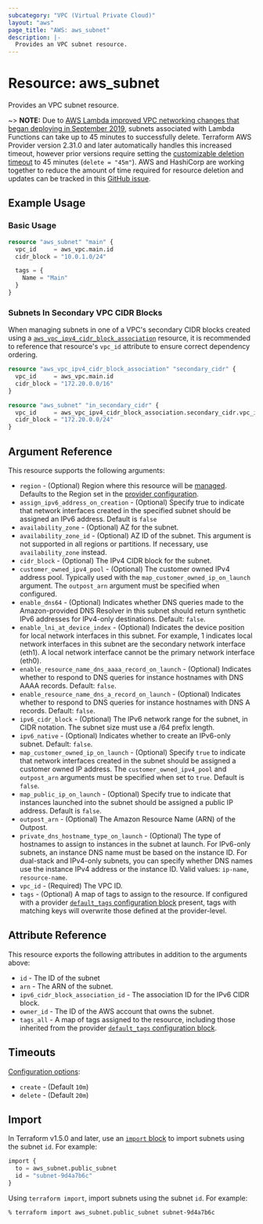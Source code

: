 ```yaml
---
subcategory: "VPC (Virtual Private Cloud)"
layout: "aws"
page_title: "AWS: aws_subnet"
description: |-
  Provides an VPC subnet resource.
---
```


# Resource: aws_subnet

Provides an VPC subnet resource.

~> **NOTE:** Due to [AWS Lambda improved VPC networking changes that began deploying in September 2019](https://aws.amazon.com/blogs/compute/announcing-improved-vpc-networking-for-aws-lambda-functions/), subnets associated with Lambda Functions can take up to 45 minutes to successfully delete. Terraform AWS Provider version 2.31.0 and later automatically handles this increased timeout, however prior versions require setting the [customizable deletion timeout](#timeouts) to 45 minutes (`delete = "45m"`). AWS and HashiCorp are working together to reduce the amount of time required for resource deletion and updates can be tracked in this [GitHub issue](https://github.com/hashicorp/terraform-provider-aws/issues/10329).

## Example Usage

### Basic Usage

```terraform
resource "aws_subnet" "main" {
  vpc_id     = aws_vpc.main.id
  cidr_block = "10.0.1.0/24"

  tags = {
    Name = "Main"
  }
}
```

### Subnets In Secondary VPC CIDR Blocks

When managing subnets in one of a VPC's secondary CIDR blocks created using a [`aws_vpc_ipv4_cidr_block_association`](vpc_ipv4_cidr_block_association.html)
resource, it is recommended to reference that resource's `vpc_id` attribute to ensure correct dependency ordering.

```terraform
resource "aws_vpc_ipv4_cidr_block_association" "secondary_cidr" {
  vpc_id     = aws_vpc.main.id
  cidr_block = "172.20.0.0/16"
}

resource "aws_subnet" "in_secondary_cidr" {
  vpc_id     = aws_vpc_ipv4_cidr_block_association.secondary_cidr.vpc_id
  cidr_block = "172.20.0.0/24"
}
```

## Argument Reference

This resource supports the following arguments:

* `region` - (Optional) Region where this resource will be [managed](https://docs.aws.amazon.com/general/latest/gr/rande.html#regional-endpoints). Defaults to the Region set in the [provider configuration](https://registry.terraform.io/providers/hashicorp/aws/latest/docs#aws-configuration-reference).
* `assign_ipv6_address_on_creation` - (Optional) Specify true to indicate
    that network interfaces created in the specified subnet should be
    assigned an IPv6 address. Default is `false`
* `availability_zone` - (Optional) AZ for the subnet.
* `availability_zone_id` - (Optional) AZ ID of the subnet. This argument is not supported in all regions or partitions. If necessary, use `availability_zone` instead.
* `cidr_block` - (Optional) The IPv4 CIDR block for the subnet.
* `customer_owned_ipv4_pool` - (Optional) The customer owned IPv4 address pool. Typically used with the `map_customer_owned_ip_on_launch` argument. The `outpost_arn` argument must be specified when configured.
* `enable_dns64` - (Optional) Indicates whether DNS queries made to the Amazon-provided DNS Resolver in this subnet should return synthetic IPv6 addresses for IPv4-only destinations. Default: `false`.
* `enable_lni_at_device_index` - (Optional) Indicates the device position for local network interfaces in this subnet. For example, 1 indicates local network interfaces in this subnet are the secondary network interface (eth1). A local network interface cannot be the primary network interface (eth0).
* `enable_resource_name_dns_aaaa_record_on_launch` - (Optional) Indicates whether to respond to DNS queries for instance hostnames with DNS AAAA records. Default: `false`.
* `enable_resource_name_dns_a_record_on_launch` - (Optional) Indicates whether to respond to DNS queries for instance hostnames with DNS A records. Default: `false`.
* `ipv6_cidr_block` - (Optional) The IPv6 network range for the subnet,
    in CIDR notation. The subnet size must use a /64 prefix length.
* `ipv6_native` - (Optional) Indicates whether to create an IPv6-only subnet. Default: `false`.
* `map_customer_owned_ip_on_launch` -  (Optional) Specify `true` to indicate that network interfaces created in the subnet should be assigned a customer owned IP address. The `customer_owned_ipv4_pool` and `outpost_arn` arguments must be specified when set to `true`. Default is `false`.
* `map_public_ip_on_launch` -  (Optional) Specify true to indicate
    that instances launched into the subnet should be assigned
    a public IP address. Default is `false`.
* `outpost_arn` - (Optional) The Amazon Resource Name (ARN) of the Outpost.
* `private_dns_hostname_type_on_launch` - (Optional) The type of hostnames to assign to instances in the subnet at launch. For IPv6-only subnets, an instance DNS name must be based on the instance ID. For dual-stack and IPv4-only subnets, you can specify whether DNS names use the instance IPv4 address or the instance ID. Valid values: `ip-name`, `resource-name`.
* `vpc_id` - (Required) The VPC ID.
* `tags` - (Optional) A map of tags to assign to the resource. If configured with a provider [`default_tags` configuration block](https://registry.terraform.io/providers/hashicorp/aws/latest/docs#default_tags-configuration-block) present, tags with matching keys will overwrite those defined at the provider-level.

## Attribute Reference

This resource exports the following attributes in addition to the arguments above:

* `id` - The ID of the subnet
* `arn` - The ARN of the subnet.
* `ipv6_cidr_block_association_id` - The association ID for the IPv6 CIDR block.
* `owner_id` - The ID of the AWS account that owns the subnet.
* `tags_all` - A map of tags assigned to the resource, including those inherited from the provider [`default_tags` configuration block](https://registry.terraform.io/providers/hashicorp/aws/latest/docs#default_tags-configuration-block).

## Timeouts

[Configuration options](https://developer.hashicorp.com/terraform/language/resources/syntax#operation-timeouts):

- `create` - (Default `10m`)
- `delete` - (Default `20m`)

## Import

In Terraform v1.5.0 and later, use an [`import` block](https://developer.hashicorp.com/terraform/language/import) to import subnets using the subnet `id`. For example:

```terraform
import {
  to = aws_subnet.public_subnet
  id = "subnet-9d4a7b6c"
}
```

Using `terraform import`, import subnets using the subnet `id`. For example:

```console
% terraform import aws_subnet.public_subnet subnet-9d4a7b6c
```
